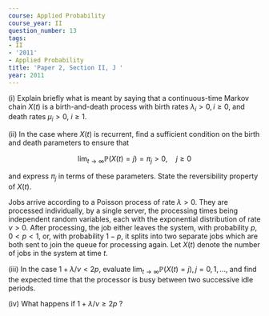 ```yaml
---
course: Applied Probability
course_year: II
question_number: 13
tags:
- II
- '2011'
- Applied Probability
title: 'Paper 2, Section II, J '
year: 2011
---
```




(i) Explain briefly what is meant by saying that a continuous-time Markov chain $X(t)$ is a birth-and-death process with birth rates $\lambda_{i}>0, i \geqslant 0$, and death rates $\mu_{i}>0$, $i \geqslant 1$.

(ii) In the case where $X(t)$ is recurrent, find a sufficient condition on the birth and death parameters to ensure that

$$\lim _{t \rightarrow \infty} \mathbb{P}(X(t)=j)=\pi_{j}>0, \quad j \geqslant 0$$

and express $\pi_{j}$ in terms of these parameters. State the reversibility property of $X(t)$.

Jobs arrive according to a Poisson process of rate $\lambda>0$. They are processed individually, by a single server, the processing times being independent random variables, each with the exponential distribution of rate $\nu>0$. After processing, the job either leaves the system, with probability $p, 0<p<1$, or, with probability $1-p$, it splits into two separate jobs which are both sent to join the queue for processing again. Let $X(t)$ denote the number of jobs in the system at time $t$.

(iii) In the case $1+\lambda / \nu<2 p$, evaluate $\lim _{t \rightarrow \infty} \mathbb{P}(X(t)=j), j=0,1, \ldots$, and find the expected time that the processor is busy between two successive idle periods.

(iv) What happens if $1+\lambda / \nu \geqslant 2 p$ ?
